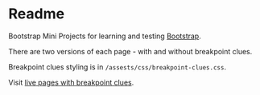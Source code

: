 # Readme

Bootstrap Mini Projects for learning and testing [Bootstrap](https://getbootstrap.com/).

There are two versions of each page - with and without breakpoint clues.

Breakpoint clues styling is in `/assests/css/breakpoint-clues.css`.

Visit [live pages with breakpoint clues](https://tuttiscarti.github.io/bootstrap-mini-projects/).
